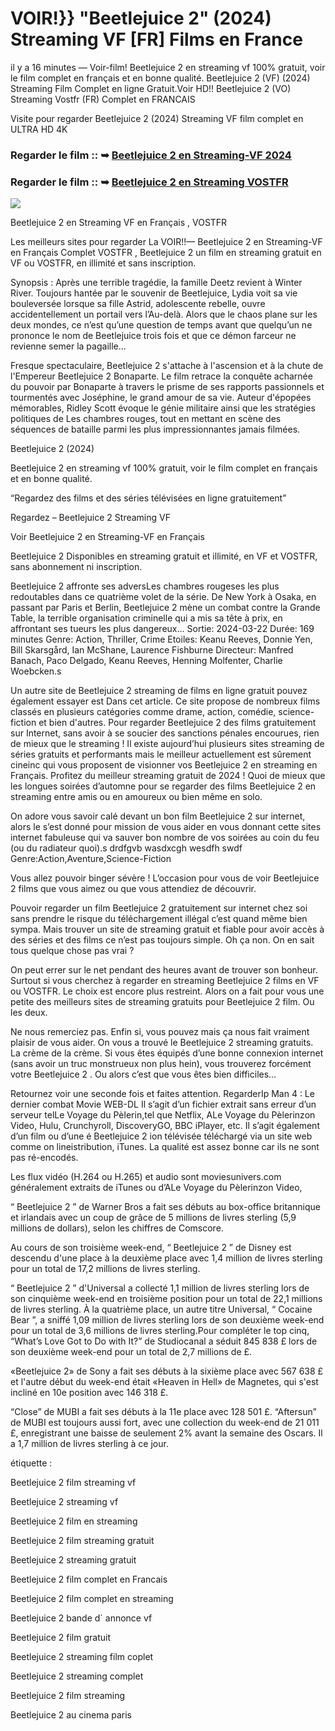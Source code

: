 # VOIR!}} "Beetlejuice 2" (2024) Streaming VF [FR] Films en France

il y a 16 minutes — Voir-film! Beetlejuice 2 en streaming vf 100% gratuit, voir le film complet en français et en bonne qualité. Beetlejuice 2 (VF) (2024) Streaming Film Complet en ligne Gratuit.Voir HD!! Beetlejuice 2 (VO) Streaming Vostfr (FR) Complet en FRANCAIS

Visite pour regarder Beetlejuice 2 (2024) Streaming VF film complet en ULTRA HD 4K

### Regarder le film :: ➥ [Beetlejuice 2 en Streaming-VF 2024](https://t.co/FsfdJD603x)

### Regarder le film :: ➥ [Beetlejuice 2 en Streaming VOSTFR](https://t.co/FsfdJD603x)

<p dir="auto"><a href="https://t.co/FsfdJD603x" title="720p" rel="nofollow"><img src="https://i.imgur.com/jhNGoEt.gif" style="max-width: 100%;"></a></p>

Beetlejuice 2 en Streaming VF en Français , VOSTFR

Les meilleurs sites pour regarder La VOIR!!— Beetlejuice 2 en Streaming-VF en Français Complet VOSTFR , Beetlejuice 2 un film en streaming gratuit en VF ou VOSTFR, en illimité et sans inscription.

Synopsis : Après une terrible tragédie, la famille Deetz revient à Winter River. Toujours hantée par le souvenir de Beetlejuice, Lydia voit sa vie bouleversée lorsque sa fille Astrid, adolescente rebelle, ouvre accidentellement un portail vers l’Au-delà. Alors que le chaos plane sur les deux mondes, ce n’est qu’une question de temps avant que quelqu’un ne prononce le nom de Beetlejuice trois fois et que ce démon farceur ne revienne semer la pagaille…

Fresque spectaculaire, Beetlejuice 2 s'attache à l'ascension et à la chute de l'Empereur Beetlejuice 2 Bonaparte. Le film retrace la conquête acharnée du pouvoir par Bonaparte à travers le prisme de ses rapports passionnels et tourmentés avec Joséphine, le grand amour de sa vie. Auteur d'épopées mémorables, Ridley Scott évoque le génie militaire ainsi que les stratégies politiques de Les chambres rouges, tout en mettant en scène des séquences de bataille parmi les plus impressionnantes jamais filmées.

Beetlejuice 2 (2024)

Beetlejuice 2 en streaming vf 100% gratuit, voir le film complet en français et en bonne qualité.

“Regardez des films et des séries télévisées en ligne gratuitement”

Regardez – Beetlejuice 2 Streaming VF

Voir Beetlejuice 2 en Streaming-VF en Français

Beetlejuice 2 Disponibles en streaming gratuit et illimité, en VF et VOSTFR, sans abonnement ni inscription.

Beetlejuice 2 affronte ses adversLes chambres rougeses les plus redoutables dans ce quatrième volet de la série. De New York à Osaka, en passant par Paris et Berlin, Beetlejuice 2 mène un combat contre la Grande Table, la terrible organisation criminelle qui a mis sa tête à prix, en affrontant ses tueurs les plus dangereux... Sortie: 2024-03-22 Durée: 169 minutes Genre: Action, Thriller, Crime Etoiles: Keanu Reeves, Donnie Yen, Bill Skarsgård, Ian McShane, Laurence Fishburne Directeur: Manfred Banach, Paco Delgado, Keanu Reeves, Henning Molfenter, Charlie Woebcken.s

Un autre site de Beetlejuice 2 streaming de films en ligne gratuit pouvez également essayer est Dans cet article. Ce site propose de nombreux films classés en plusieurs catégories comme drame, action, comédie, science-fiction et bien d'autres. Pour regarder Beetlejuice 2 des films gratuitement sur Internet, sans avoir à se soucier des sanctions pénales encourues, rien de mieux que le streaming ! Il existe aujourd’hui plusieurs sites streaming de séries gratuits et performants mais le meilleur actuellement est sûrement cineinc qui vous proposent de visionner vos Beetlejuice 2 en streaming en Français. Profitez du meilleur streaming gratuit de 2024 ! Quoi de mieux que les longues soirées d’automne pour se regarder des films Beetlejuice 2 en streaming entre amis ou en amoureux ou bien même en solo.

On adore vous savoir calé devant un bon film Beetlejuice 2 sur internet, alors le s’est donné pour mission de vous aider en vous donnant cette sites internet fabuleuse qui va sauver bon nombre de vos soirées au coin du feu (ou du radiateur quoi).s drdfgvb wasdxcgh wesdfh swdf Genre:Action,Aventure,Science-Fiction

Vous allez pouvoir binger sévère ! L’occasion pour vous de voir Beetlejuice 2 films que vous aimez ou que vous attendiez de découvrir.

Pouvoir regarder un film Beetlejuice 2 gratuitement sur internet chez soi sans prendre le risque du téléchargement illégal c’est quand même bien sympa. Mais trouver un site de streaming gratuit et fiable pour avoir accès à des séries et des films ce n’est pas toujours simple. Oh ça non. On en sait tous quelque chose pas vrai ?

On peut errer sur le net pendant des heures avant de trouver son bonheur. Surtout si vous cherchez à regarder en streaming Beetlejuice 2 films en VF ou VOSTFR. Le choix est encore plus restreint. Alors on a fait pour vous une petite des meilleurs sites de streaming gratuits pour Beetlejuice 2 film. Ou les deux.

Ne nous remerciez pas. Enfin si, vous pouvez mais ça nous fait vraiment plaisir de vous aider. On vous a trouvé le Beetlejuice 2 streaming gratuits. La crème de la crème. Si vous êtes équipés d’une bonne connexion internet (sans avoir un truc monstrueux non plus hein), vous trouverez forcément votre Beetlejuice 2 . Ou alors c’est que vous êtes bien difficiles…

Retournez voir une seconde fois et faites attention. RegarderIp Man 4 : Le dernier combat Movie WEB-DL Il s’agit d’un fichier extrait sans erreur d’un serveur telLe Voyage du Pèlerin,tel que Netflix, ALe Voyage du Pèlerinzon Video, Hulu, Crunchyroll, DiscoveryGO, BBC iPlayer, etc. Il s’agit également d’un film ou d’une é Beetlejuice 2 ion télévisée téléchargé via un site web comme on lineistribution, iTunes. La qualité est assez bonne car ils ne sont pas ré-encodés.

Les flux vidéo (H.264 ou H.265) et audio sont moviesunivers.com généralement extraits de iTunes ou d’ALe Voyage du Pèlerinzon Video,

“ Beetlejuice 2 ” de Warner Bros a fait ses débuts au box-office britannique et irlandais avec un coup de grâce de 5 millions de livres sterling (5,9 millions de dollars), selon les chiffres de Comscore.

Au cours de son troisième week-end, “ Beetlejuice 2 ” de Disney est descendu d'une place à la deuxième place avec 1,4 million de livres sterling pour un total de 17,2 millions de livres sterling.

“ Beetlejuice 2 ” d'Universal a collecté 1,1 million de livres sterling lors de son cinquième week-end en troisième position pour un total de 22,1 millions de livres sterling. À la quatrième place, un autre titre Universal, “ Cocaine Bear ”, a sniffé 1,09 million de livres sterling lors de son deuxième week-end pour un total de 3,6 millions de livres sterling.Pour compléter le top cinq, “What’s Love Got to Do with It?” de Studiocanal a séduit 845 838 £ lors de son deuxième week-end pour un total de 2,7 millions de £.

«Beetlejuice 2» de Sony a fait ses débuts à la sixième place avec 567 638 £ et l'autre début du week-end était «Heaven in Hell» de Magnetes, qui s'est incliné en 10e position avec 146 318 £.

“Close” de MUBI a fait ses débuts à la 11e place avec 128 501 £. “Aftersun” de MUBI est toujours aussi fort, avec une collection du week-end de 21 011 £, enregistrant une baisse de seulement 2% avant la semaine des Oscars. Il a 1,7 million de livres sterling à ce jour.

étiquette :

Beetlejuice 2 film streaming vf

Beetlejuice 2 streaming vf

Beetlejuice 2 film en streaming

Beetlejuice 2 film streaming gratuit

Beetlejuice 2 streaming gratuit

Beetlejuice 2 film complet en Francais

Beetlejuice 2 film complet en streaming

Beetlejuice 2 bande d` annonce vf

Beetlejuice 2 film gratuit

Beetlejuice 2 streaming film coplet

Beetlejuice 2 streaming complet

Beetlejuice 2 film streaming

Beetlejuice 2 au cinema paris

